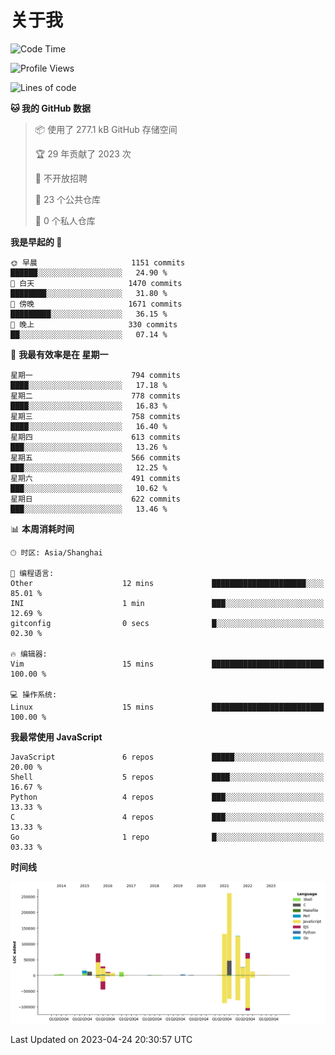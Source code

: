 # 关于我

<!--START_SECTION:waka-->
![Code Time](http://img.shields.io/badge/Code%20Time-743%20hrs%2051%20mins-blue)

![Profile Views](http://img.shields.io/badge/%E4%B8%AA%E4%BA%BA%E8%B5%84%E6%96%99%E8%A7%82%E7%9C%8B%E6%AC%A1%E6%95%B0-0-blue)

![Lines of code](https://img.shields.io/badge/%E4%BB%8E%E3%80%8CHello%20World%E3%80%8D%E8%B5%B7%E6%88%91%E5%B7%B2%E7%BB%8F%E5%86%99%E4%BA%86-792.0%20thousand%20%E8%A1%8C%E4%BB%A3%E7%A0%81-blue)

**🐱 我的 GitHub 数据** 

> 📦  使用了 277.1 kB GitHub 存储空间 
 > 
> 🏆 29 年贡献了 2023 次
 > 
> 🚫 不开放招聘
 > 
> 📜 23 个公共仓库 
 > 
> 🔑 0 个私人仓库 
 > 
**我是早起的 🐤** 

```text
🌞 早晨                     1151 commits        ██████░░░░░░░░░░░░░░░░░░░   24.90 % 
🌆 白天                     1470 commits        ████████░░░░░░░░░░░░░░░░░   31.80 % 
🌃 傍晚                     1671 commits        █████████░░░░░░░░░░░░░░░░   36.15 % 
🌙 晚上                     330 commits         ██░░░░░░░░░░░░░░░░░░░░░░░   07.14 % 
```
📅 **我最有效率是在 星期一** 

```text
星期一                      794 commits         ████░░░░░░░░░░░░░░░░░░░░░   17.18 % 
星期二                      778 commits         ████░░░░░░░░░░░░░░░░░░░░░   16.83 % 
星期三                      758 commits         ████░░░░░░░░░░░░░░░░░░░░░   16.40 % 
星期四                      613 commits         ███░░░░░░░░░░░░░░░░░░░░░░   13.26 % 
星期五                      566 commits         ███░░░░░░░░░░░░░░░░░░░░░░   12.25 % 
星期六                      491 commits         ███░░░░░░░░░░░░░░░░░░░░░░   10.62 % 
星期日                      622 commits         ███░░░░░░░░░░░░░░░░░░░░░░   13.46 % 
```


📊 **本周消耗时间** 

```text
🕑︎ 时区: Asia/Shanghai

💬 编程语言: 
Other                    12 mins             █████████████████████░░░░   85.01 % 
INI                      1 min               ███░░░░░░░░░░░░░░░░░░░░░░   12.69 % 
gitconfig                0 secs              █░░░░░░░░░░░░░░░░░░░░░░░░   02.30 % 

🔥 编辑器: 
Vim                      15 mins             █████████████████████████   100.00 % 

💻 操作系统: 
Linux                    15 mins             █████████████████████████   100.00 % 
```

**我最常使用 JavaScript** 

```text
JavaScript               6 repos             █████░░░░░░░░░░░░░░░░░░░░   20.00 % 
Shell                    5 repos             ████░░░░░░░░░░░░░░░░░░░░░   16.67 % 
Python                   4 repos             ███░░░░░░░░░░░░░░░░░░░░░░   13.33 % 
C                        4 repos             ███░░░░░░░░░░░░░░░░░░░░░░   13.33 % 
Go                       1 repo              █░░░░░░░░░░░░░░░░░░░░░░░░   03.33 % 
```



**时间线**

![Lines of Code chart](https://raw.githubusercontent.com/Arondight/Arondight/master/assets/bar_graph.png)


 Last Updated on 2023-04-24 20:30:57 UTC
<!--END_SECTION:waka-->
